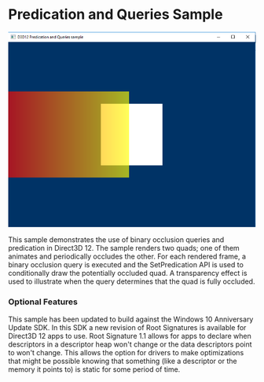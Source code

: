 # Predication and Queries Sample
![PredicationQueries GUI UWP](src/D3D12PredicationQueries.png)

This sample demonstrates the use of binary occlusion queries and predication in Direct3D 12. The sample renders two quads; one of them animates and periodically occludes the other. For each rendered frame, a binary occlusion query is executed and the SetPredication API is used to conditionally draw the potentially occluded quad. A transparency effect is used to illustrate when the query determines that the quad is fully occluded.

### Optional Features
This sample has been updated to build against the Windows 10 Anniversary Update SDK. In this SDK a new revision of Root Signatures is available for Direct3D 12 apps to use. Root Signature 1.1 allows for apps to declare when descriptors in a descriptor heap won't change or the data descriptors point to won't change.  This allows the option for drivers to make optimizations that might be possible knowing that something (like a descriptor or the memory it points to) is static for some period of time.
